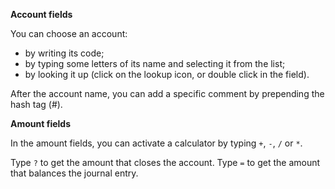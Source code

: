 **Account fields**

You can choose an account:

  * by writing its code;
  * by typing some letters of its name and selecting it from the list;
  * by looking it up (click on the lookup icon, or double click in the field).

After the account name, you can add a specific comment by prepending the hash tag (#).
    
**Amount fields**

In the amount fields, you can activate a calculator by typing `+`, `-`, `/` or `*`.

Type `?` to get the amount that closes the account.
Type `=` to get the amount that balances the journal entry.

